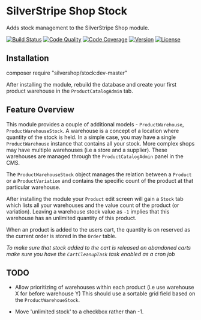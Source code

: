 # SilverStripe Shop Stock

Adds stock management to the SilverStripe Shop module.

[![Build Status](http://img.shields.io/travis/silvershop/silvershop-stock.svg?style=flat-square)](https://travis-ci.org/silvershop/silvershop-stock)
[![Code Quality](http://img.shields.io/scrutinizer/g/silvershop/silvershop-stock.svg?style=flat-square)](https://scrutinizer-ci.com/g/silvershop/silvershop-stock)
[![Code Coverage](http://img.shields.io/scrutinizer/coverage/g/silvershop/silvershop-stock.svg?style=flat-square)](https://scrutinizer-ci.com/g/silvershop/silvershop-stock)
[![Version](http://img.shields.io/packagist/v/silvershop/stock.svg?style=flat-square)](https://packagist.org/packages/silvershop/stock)
[![License](http://img.shields.io/packagist/l/silvershop/stock.svg?style=flat-square)](LICENSE.md)


## Installation

composer require "silvershop/stock:dev-master"

After installing the module, rebuild the database and create your first product
warehouse in the `ProductCatalogAdmin` tab.

## Feature Overview

This module provides a couple of additional models - `ProductWarehouse`,
`ProductWarehouseStock`. A warehouse is a concept of a location where quantity
of the stock is held. In a simple case, you may have a single `ProductWarehouse`
instance that contains all your stock. More complex shops may have multiple
warehouses (i.e a store and a supplier). These warehouses are managed through
the `ProductCatalogAdmin` panel in the CMS.

The `ProductWarehouseStock` object manages the relation between a `Product` or a
`ProductVariation` and contains the specific count of the product at that
particular warehouse.

After installing the module your `Product` edit screen will gain a `Stock` tab
which lists all your warehouses and the value count of the product (or
variation). Leaving a warehouse stock value as `-1` implies that this warehouse
has an unlimited quantity of this product.

When an product is added to the users cart, the quantity is on reserved as the
current order is stored in the `Order` table.

*To make sure that stock added to the cart is released on abandoned carts make
sure you have the `CartCleanupTask` task enabled as a cron job*


## TODO

* Allow prioritizing of warehouses within each product (i.e use warehouse X for
before warehouse Y) This should use a sortable grid field based on the
`ProductWarehoueStock`.

* Move 'unlimited stock' to a checkbox rather than -1.

